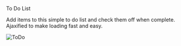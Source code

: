 To Do List

Add items to this simple to do list and check them off when complete. Ajaxified to make loading fast and easy.

![ToDo](/public/images/Screenshot.png)

